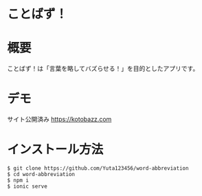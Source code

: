 # ことばず！

# 概要
ことばず！は「言葉を略してバズらせる！」を目的としたアプリです。
# デモ
サイト公開済み
https://kotobazz.com
# インストール方法

```
$ git clone https://github.com/Yuta123456/word-abbreviation
$ cd word-abbreviation
$ npm i
$ ionic serve
```

